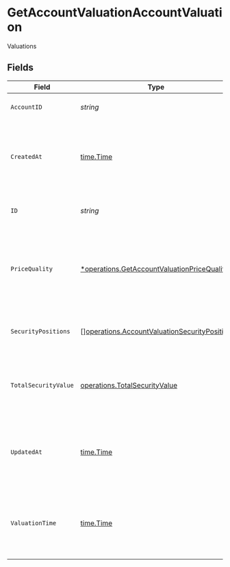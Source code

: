 # GetAccountValuationAccountValuation

Valuations


## Fields

| Field                                                                                                                                                                                              | Type                                                                                                                                                                                               | Required                                                                                                                                                                                           | Description                                                                                                                                                                                        |
| -------------------------------------------------------------------------------------------------------------------------------------------------------------------------------------------------- | -------------------------------------------------------------------------------------------------------------------------------------------------------------------------------------------------- | -------------------------------------------------------------------------------------------------------------------------------------------------------------------------------------------------- | -------------------------------------------------------------------------------------------------------------------------------------------------------------------------------------------------- |
| `AccountID`                                                                                                                                                                                        | *string*                                                                                                                                                                                           | :heavy_check_mark:                                                                                                                                                                                 | Account unique identifier.                                                                                                                                                                         |
| `CreatedAt`                                                                                                                                                                                        | [time.Time](https://pkg.go.dev/time#Time)                                                                                                                                                          | :heavy_check_mark:                                                                                                                                                                                 | Date and time when the resource was created. [RFC 3339-5](https://datatracker.ietf.org/doc/html/rfc3339#section-5.6), [ISO8601 UTC](https://www.iso.org/iso-8601-date-and-time-format.html)        |
| `ID`                                                                                                                                                                                               | *string*                                                                                                                                                                                           | :heavy_check_mark:                                                                                                                                                                                 | Account valuation unique identifier.                                                                                                                                                               |
| `PriceQuality`                                                                                                                                                                                     | [*operations.GetAccountValuationPriceQuality](../../../pkg/models/operations/getaccountvaluationpricequality.md)                                                                                   | :heavy_minus_sign:                                                                                                                                                                                 | Price quality used for the calculation of the account valuation.<br/>* EOD - end of day price                                                                                                      |
| `SecurityPositions`                                                                                                                                                                                | [][operations.AccountValuationSecurityPosition](../../../pkg/models/operations/accountvaluationsecurityposition.md)                                                                                | :heavy_minus_sign:                                                                                                                                                                                 | Positions associated with this account valuation.                                                                                                                                                  |
| `TotalSecurityValue`                                                                                                                                                                               | [operations.TotalSecurityValue](../../../pkg/models/operations/totalsecurityvalue.md)                                                                                                              | :heavy_check_mark:                                                                                                                                                                                 | Entity representing the monetary value by amount and currency.                                                                                                                                     |
| `UpdatedAt`                                                                                                                                                                                        | [time.Time](https://pkg.go.dev/time#Time)                                                                                                                                                          | :heavy_check_mark:                                                                                                                                                                                 | Date and time when the resource was last updated. [RFC 3339-5](https://datatracker.ietf.org/doc/html/rfc3339#section-5.6), [ISO8601 UTC](https://www.iso.org/iso-8601-date-and-time-format.html)   |
| `ValuationTime`                                                                                                                                                                                    | [time.Time](https://pkg.go.dev/time#Time)                                                                                                                                                          | :heavy_check_mark:                                                                                                                                                                                 | Date and time as of which the value was calculated. [RFC 3339-5](https://datatracker.ietf.org/doc/html/rfc3339#section-5.6), [ISO8601 UTC](https://www.iso.org/iso-8601-date-and-time-format.html) |